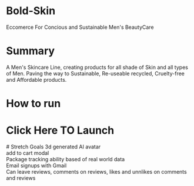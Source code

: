 # Bold-Skin
Eccomerce For Concious and Sustainable Men's BeautyCare
# Summary
A Men's Skincare Line, creating products for all shade of Skin and all types of Men. Paving the way to Sustainable, Re-useable recycled, Cruelty-free and Affordable products. 
# How to run
<h1><a href="bold-skin.vercel.app"></a>Click Here TO Launch</h1>
# Stretch Goals
3d generated AI avatar <br/>
add to cart modal  <br/>
Package tracking ability based of real world data  <br/>
Email signups with Gmail <br/>
Can leave reviews, comments on reviews, likes and unnlikes on comments and reviews <br/>
